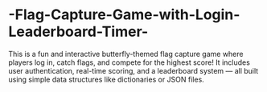 # -Flag-Capture-Game-with-Login-Leaderboard-Timer-
This is a fun and interactive butterfly-themed flag capture game where players log in, catch flags, and compete for the highest score! It includes user authentication, real-time scoring, and a leaderboard system — all built using simple data structures like dictionaries or JSON files.
